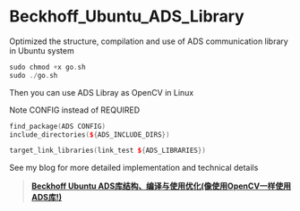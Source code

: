 # Beckhoff_Ubuntu_ADS_Library
Optimized the structure, compilation and use of ADS communication library in Ubuntu system

```cpp
sudo chmod +x go.sh
sudo ./go.sh
```
Then you can use ADS Libray as OpenCV in Linux

Note CONFIG instead of REQUIRED
```cpp
find_package(ADS CONFIG)
include_directories(${ADS_INCLUDE_DIRS})

target_link_libraries(link_test ${ADS_LIBRARIES})
```
See my blog for more detailed implementation and technical details
> ****[Beckhoff Ubuntu ADS库结构、编译与使用优化(像使用OpenCV一样使用ADS库!)](https://blog.csdn.net/Solititude/article/details/129613935?spm=1001.2014.3001.5501)****
